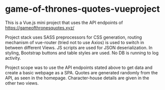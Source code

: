 # game-of-thrones-quotes-vueproject

This is a Vue.js mini project that uses the API endpoints of https://gameofthronesquotes.xyz/

Project stack uses SASS preprocessors for CSS generation, routing mechanism of vue-router (tried
not to use Axios) is used to switch in between different Views. JS scripts are used for JSON 
deserialization. In styling, Bootstrap buttons and table styles are used. No DB is running to log 
activity.

Project scope was to use the API endpoints stated above to get data and create a basic webpage as 
a SPA. Quotes are generated randomly from the API, as seen in the homepage. Character-house details are 
given in the other two views.

